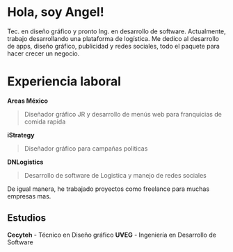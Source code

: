 # Hola, soy Angel!

Tec. en diseño gráfico y pronto Ing. en desarrollo de software.
Actualmente, trabajo desarrollando una plataforma de logística.
Me dedico al desarrollo de apps, diseño gráfico, publicidad y redes sociales, todo el paquete para hacer crecer un negocio.

# Experiencia laboral

**Areas México**
>Diseñador gráfico JR y desarrollo de menús web para franquicias de comida rapida

**iStrategy**
>Diseñador gráfico para campañas politicas

**DNLogistics**
>Desarrollo de software de Logistica y manejo de redes sociales

De igual manera, he trabajado proyectos como freelance para muchas empresas mas.

## Estudios

**Cecyteh** - Técnico en Diseño gráfico
**UVEG** - Ingeniería en Desarrollo de Software

